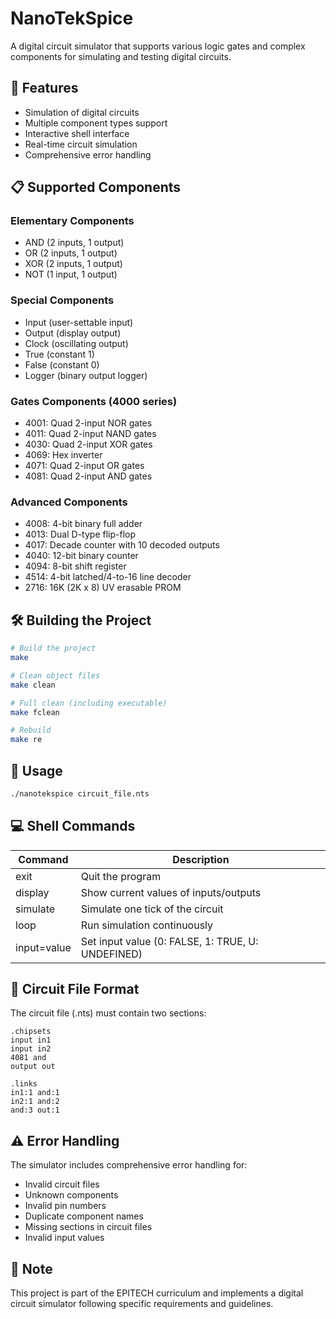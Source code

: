 # NanoTekSpice
A digital circuit simulator that supports various logic gates and complex components for simulating and testing digital circuits.

## 🚀 Features
- Simulation of digital circuits
- Multiple component types support
- Interactive shell interface
- Real-time circuit simulation
- Comprehensive error handling

## 📋 Supported Components

### Elementary Components
- AND (2 inputs, 1 output)
- OR (2 inputs, 1 output)
- XOR (2 inputs, 1 output)
- NOT (1 input, 1 output)

### Special Components
- Input (user-settable input)
- Output (display output)
- Clock (oscillating output)
- True (constant 1)
- False (constant 0)
- Logger (binary output logger)

### Gates Components (4000 series)
- 4001: Quad 2-input NOR gates
- 4011: Quad 2-input NAND gates
- 4030: Quad 2-input XOR gates
- 4069: Hex inverter
- 4071: Quad 2-input OR gates
- 4081: Quad 2-input AND gates

### Advanced Components
- 4008: 4-bit binary full adder
- 4013: Dual D-type flip-flop
- 4017: Decade counter with 10 decoded outputs
- 4040: 12-bit binary counter
- 4094: 8-bit shift register
- 4514: 4-bit latched/4-to-16 line decoder
- 2716: 16K (2K x 8) UV erasable PROM

## 🛠️ Building the Project
```sh
# Build the project
make

# Clean object files
make clean

# Full clean (including executable)
make fclean

# Rebuild
make re
```

## 🚦 Usage
```sh
./nanotekspice circuit_file.nts
```

## 💻 Shell Commands
| Command | Description |
|---------|-------------|
| exit | Quit the program |
| display | Show current values of inputs/outputs |
| simulate | Simulate one tick of the circuit |
| loop | Run simulation continuously |
| input=value | Set input value (0: FALSE, 1: TRUE, U: UNDEFINED) |

## 📝 Circuit File Format
The circuit file (.nts) must contain two sections:
```
.chipsets
input in1
input in2
4081 and
output out

.links
in1:1 and:1
in2:1 and:2
and:3 out:1
```

## ⚠️ Error Handling
The simulator includes comprehensive error handling for:
- Invalid circuit files
- Unknown components
- Invalid pin numbers
- Duplicate component names
- Missing sections in circuit files
- Invalid input values

## 📄 Note
This project is part of the EPITECH curriculum and implements a digital circuit simulator following specific requirements and guidelines.